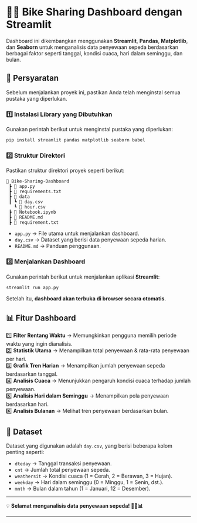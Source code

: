 # 🚴‍♂️ Bike Sharing Dashboard dengan Streamlit  

Dashboard ini dikembangkan menggunakan **Streamlit**, **Pandas**, **Matplotlib**, dan **Seaborn** untuk menganalisis data penyewaan sepeda berdasarkan berbagai faktor seperti tanggal, kondisi cuaca, hari dalam seminggu, dan bulan.  

## 📌 **Persyaratan**  
Sebelum menjalankan proyek ini, pastikan Anda telah menginstal semua pustaka yang diperlukan.  

### 1️⃣ **Instalasi Library yang Dibutuhkan**  
Gunakan perintah berikut untuk menginstal pustaka yang diperlukan:  
```bash
pip install streamlit pandas matplotlib seaborn babel
```

### 2️⃣ **Struktur Direktori**  
Pastikan struktur direktori proyek seperti berikut:  
```
📂 Bike-Sharing-Dashboard
 ┣ 📜 app.py
 ┣ 📜 requirements.txt
 ┣ 📂 data
 ┃ ┗ 📜 day.csv
   ┗ 📜 hour.csv
 ┣ 📜 Notebook.ipynb
 ┣ 📜 README.md
 ┣ 📜 requirement.txt
```
- `app.py` → File utama untuk menjalankan dashboard.  
- `day.csv` → Dataset yang berisi data penyewaan sepeda harian.  
- `README.md` → Panduan penggunaan.  

### 3️⃣ **Menjalankan Dashboard**  
Gunakan perintah berikut untuk menjalankan aplikasi **Streamlit**:  
```bash
streamlit run app.py
```
Setelah itu, **dashboard akan terbuka di browser secara otomatis**.  

## 📊 **Fitur Dashboard**  
1️⃣ **Filter Rentang Waktu** → Memungkinkan pengguna memilih periode waktu yang ingin dianalisis.  
2️⃣ **Statistik Utama** → Menampilkan total penyewaan & rata-rata penyewaan per hari.  
3️⃣ **Grafik Tren Harian** → Menampilkan jumlah penyewaan sepeda berdasarkan tanggal.  
4️⃣ **Analisis Cuaca** → Menunjukkan pengaruh kondisi cuaca terhadap jumlah penyewaan.  
5️⃣ **Analisis Hari dalam Seminggu** → Menampilkan pola penyewaan berdasarkan hari.  
6️⃣ **Analisis Bulanan** → Melihat tren penyewaan berdasarkan bulan.  

## 📁 **Dataset**  
Dataset yang digunakan adalah `day.csv`, yang berisi beberapa kolom penting seperti:  
- `dteday` → Tanggal transaksi penyewaan.  
- `cnt` → Jumlah total penyewaan sepeda.  
- `weathersit` → Kondisi cuaca (1 = Cerah, 2 = Berawan, 3 = Hujan).  
- `weekday` → Hari dalam seminggu (0 = Minggu, 1 = Senin, dst.).  
- `mnth` → Bulan dalam tahun (1 = Januari, 12 = Desember).  

---

💡 **Selamat menganalisis data penyewaan sepeda! 🚴‍♂️📊**  

---
